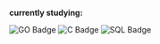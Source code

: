 **currently studying:**

![GO Badge](https://img.shields.io/badge/GO-Language-informational?style=flat&logo=go&logoColor=fafafa&color=bef264) ![C Badge](https://img.shields.io/badge/ASCII-Language-informational?style=flat&logo=c&logoColor=fafafa&color=bef264) ![SQL Badge](https://img.shields.io/badge/PostgreSQL-DB-informational?style=flat&logo=postgresql&logoColor=fafafa&color=a5f3fc)


<!---
caldotdev/caldotdev is a ✨ special ✨ repository because its `README.md` (this file) appears on your GitHub profile.
You can click the Preview link to take a look at your changes.
--->
